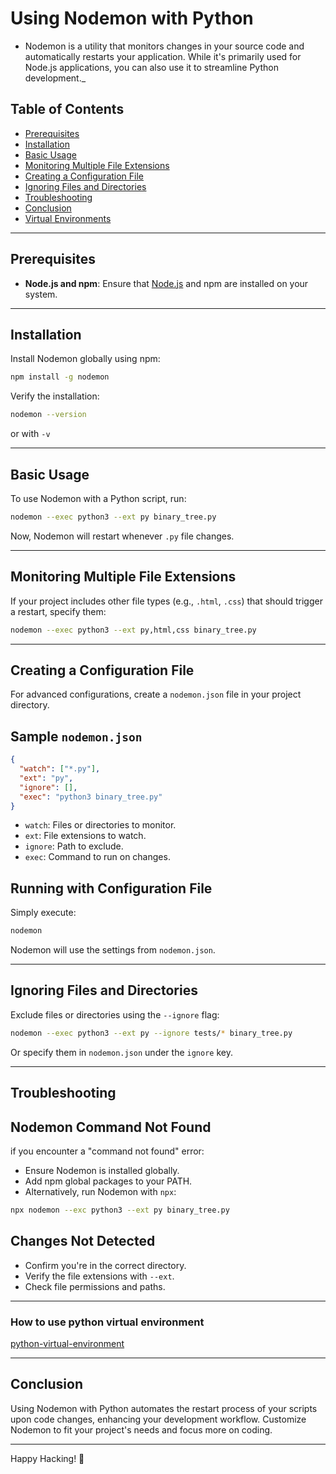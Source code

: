 # Using Nodemon with Python

- Nodemon is a utility that monitors changes in your source code and automatically restarts your application. While it's primarily used for Node.js applications, you can also use it to streamline Python development.\_

## Table of Contents

- [Prerequisites](#prerequisites)
- [Installation](#installation)
- [Basic Usage](#basic-usage)
- [Monitoring Multiple File Extensions](#monitoring-multiple-file-extensions)
- [Creating a Configuration File](#creating-a-configuration-file)
- [Ignoring Files and Directories](#ignoring-files-and-directories)
- [Troubleshooting](#troubleshooting)
- [Conclusion](#conclusion)
- [Virtual Environments](#how-to-use-python-virtual-environment)

---

## Prerequisites

- **Node.js and npm**: Ensure that [Node.js](https://nodejs.org/) and npm are installed on your system.

---

## Installation

Install Nodemon globally using npm:

```sh
npm install -g nodemon
```

Verify the installation:

```sh
nodemon --version
```

or with `-v`

---

## Basic Usage

To use Nodemon with a Python script, run:

```sh
nodemon --exec python3 --ext py binary_tree.py
```

Now, Nodemon will restart whenever `.py` file changes.

---

## Monitoring Multiple File Extensions

If your project includes other file types (e.g., `.html`, `.css`) that should trigger a restart, specify them:

```sh
nodemon --exec python3 --ext py,html,css binary_tree.py
```

---

## Creating a Configuration File

For advanced configurations, create a `nodemon.json` file in your project directory.

## Sample `nodemon.json`

```json
{
  "watch": ["*.py"],
  "ext": "py",
  "ignore": [],
  "exec": "python3 binary_tree.py"
}
```

- `watch`: Files or directories to monitor.
- `ext`: File extensions to watch.
- `ignore`: Path to exclude.
- `exec`: Command to run on changes.

## Running with Configuration File

Simply execute:

```sh
nodemon
```

Nodemon will use the settings from `nodemon.json`.

---

## Ignoring Files and Directories

Exclude files or directories using the `--ignore` flag:

```sh
nodemon --exec python3 --ext py --ignore tests/* binary_tree.py
```

Or specify them in `nodemon.json` under the `ignore` key.

---

## Troubleshooting

## Nodemon Command Not Found

if you encounter a "command not found" error:

- Ensure Nodemon is installed globally.
- Add npm global packages to your PATH.
- Alternatively, run Nodemon with `npx`:

```sh
npx nodemon --exc python3 --ext py binary_tree.py
```

## Changes Not Detected

- Confirm you're in the correct directory.
- Verify the file extensions with `--ext`.
- Check file permissions and paths.

---

### How to use python virtual environment

[python-virtual-environment](venv.md)

---

## Conclusion

Using Nodemon with Python automates the restart process of your scripts upon code changes, enhancing your development workflow.
Customize Nodemon to fit your project's needs and focus more on coding.

---

Happy Hacking! 🎉

